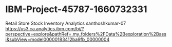 # IBM-Project-45787-1660732331
Retail Store Stock Inventory Analytics
santhoshkumar-07
https://us3.ca.analytics.ibm.com/bi/?perspective=explore&pathRef=.my_folders%2FData%2Bexploration%2Bassi&subView=model00000183412ba9fb_00000004
